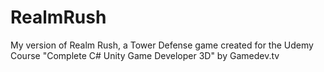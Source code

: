 # RealmRush
 My version of Realm Rush, a Tower Defense game created for the Udemy Course "Complete C# Unity Game Developer 3D" by Gamedev.tv

